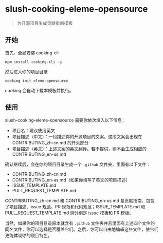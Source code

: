 # slush-cooking-eleme-opensource
> 为开源项目生成贡献指南模板

## 开始

首先，全局安装 cooking-cli

```shell
npm install cooking-cli -g
```

然后进入你的项目目录

```shell
cooking init eleme-opensource
```

cooking 会自动下载本模板并执行。

## 使用

slush-cooking-eleme-opensource 需要你依次填入以下信息：

 - 项目名：建议使用英文
 - 项目描述（中文）：一段描述你的开源项目的文案。这段文案会出现在 CONTRIBUTING_zh-cn.md 的开头部分
 - 项目描述（英文）：上述文案的英文翻译。若不提供，则不会生成相应的 CONTRIBUTING_en-us.md
 
 确认继续后，会在你的项目目录生成一个 `.github` 文件夹，里面有以下文件：
 
 - CONTRIBUTING_zh-cn.md
 - CONTRIBUTING_en-us.md（如果你填写了英文的项目描述）
 - ISSUE_TEMPLATE.md
 - PULL_REQUEST_TEMPLATE.md
 
 CONTRIBUTING_zh-cn.md 和 CONTRIBUTING_en-us.md 是贡献指南，包含了项目描述、issue 规范、PR 规范和代码规范；ISSUE_TEMPLATE.md 和 PULL_REQUEST_TEMPLATE.md 则分别是 issue 模板和 PR 模板。
 
 当然，如果你的项目目录原本就含有 `.github` 文件夹并且里面有上述四个文件的同名文件，你可以选择是否覆盖它们。之后，你可以自由地编辑这些文件，使它们更能体现你的项目特色。
